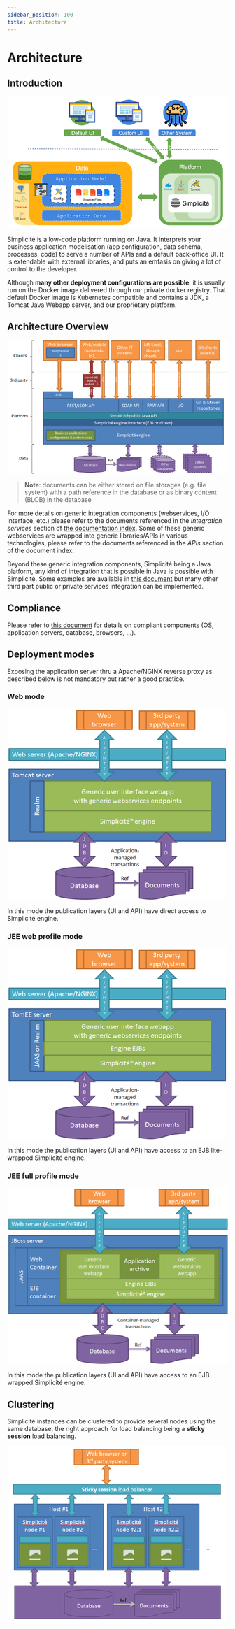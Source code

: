 ```yaml
---
sidebar_position: 100
title: Architecture
---
```


Architecture
============

Introduction
---------------------------

![Concept](img/architecture/concept.png)

Simplicité is a low-code platform running on Java. It interprets your business application modelisation (app configuration, data schema, processes, code) to serve a number of APIs and a default back-office UI. It is extendable with external libraries, and puts an emfasis on giving a lot of control to the developer.

Although **many other deployment configurations are possible**, it is usually run on the Docker image delivered through our private docker registry. That default Docker image is Kubernetes compatible and contains a JDK, a Tomcat Java Webapp server, and our proprietary platform.


Architecture Overview
--------

![Platform architecture overview](img/architecture/architecture-overview.png)

> **Note**: documents can be either stored on file storages (e.g. file system) with a path reference in the database or as binary content (BLOB) in the database

For more details on generic integration components (webservices, I/O interface, etc.) please refer to the documents referenced in the _Integration services_ section of [the documentation index](/docs/integration/in-out).
Some of these generic webservices are wrapped into generic libraries/APIs in various technologies, please refer to the documents referenced in the _APIs_ section of the document index.

Beyond these generic integration components, Simplicité being a Java platform, any kind of integration that is possible in Java is possible with Simplicité.
Some examples are available in [this document](/docs/core/third-party-apis-examples) but many other third part public or private services integration can be implemented. 

Compliance
----------

Please refer to [this document](/docs/compatibility) for details on compliant components (OS, application servers, database, browsers, ...).

Deployment modes
----------------

Exposing the application server thru a Apache/NGINX reverse proxy as described below is not mandatory but rather a good practice.

### Web mode

![Web mode](img/architecture/architecture-webmode.png)

In this mode the publication layers (UI and API) have direct access to Simplicité engine.

### JEE web profile mode

![JEE web profile mode](img/architecture/architecture-webprofilemode.png)

In this mode the publication layers (UI and API) have access to an EJB lite-wrapped Simplicité engine.

### JEE full profile mode

![JEE full profile mode](img/architecture/architecture-fullprofilemode.png)

In this mode the publication layers (UI and API) have access to an EJB wrapped Simplicité engine.

Clustering
----------

Simplicité instances can be clustered to provide several nodes using the same database, the right approach for load balancing being a **sticky session** load balancing.

![Clustering](img/architecture/architecture-clustering.png)
